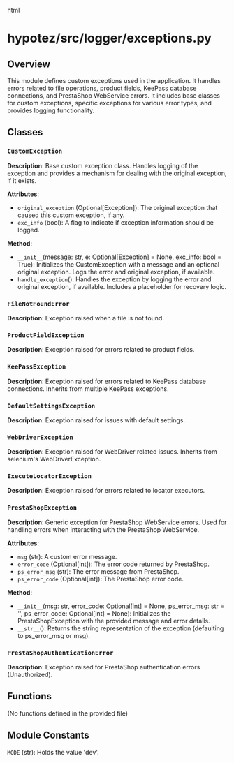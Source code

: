 html
<h1>hypotez/src/logger/exceptions.py</h1>

<h2>Overview</h2>
<p>This module defines custom exceptions used in the application. It handles errors related to file operations, product fields, KeePass database connections, and PrestaShop WebService errors.  It includes base classes for custom exceptions, specific exceptions for various error types, and provides logging functionality.</p>

<h2>Classes</h2>

<h3><code>CustomException</code></h3>

<p><strong>Description</strong>: Base custom exception class.  Handles logging of the exception and provides a mechanism for dealing with the original exception, if it exists.</p>

<p><strong>Attributes</strong>:</p>
<ul>
  <li><code>original_exception</code> (Optional[Exception]): The original exception that caused this custom exception, if any.</li>
  <li><code>exc_info</code> (bool): A flag to indicate if exception information should be logged.</li>
</ul>

<p><strong>Method</strong>:</p>
<ul>
  <li><code>__init__</code>(message: str, e: Optional[Exception] = None, exc_info: bool = True): Initializes the CustomException with a message and an optional original exception.  Logs the error and original exception, if available.</li>
  <li><code>handle_exception</code>(): Handles the exception by logging the error and original exception, if available.  Includes a placeholder for recovery logic.</li>
</ul>


<h3><code>FileNotFoundError</code></h3>

<p><strong>Description</strong>: Exception raised when a file is not found.</p>


<h3><code>ProductFieldException</code></h3>

<p><strong>Description</strong>: Exception raised for errors related to product fields.</p>


<h3><code>KeePassException</code></h3>

<p><strong>Description</strong>: Exception raised for errors related to KeePass database connections.  Inherits from multiple KeePass exceptions.</p>


<h3><code>DefaultSettingsException</code></h3>

<p><strong>Description</strong>: Exception raised for issues with default settings.</p>


<h3><code>WebDriverException</code></h3>

<p><strong>Description</strong>: Exception raised for WebDriver related issues.  Inherits from selenium's WebDriverException.</p>


<h3><code>ExecuteLocatorException</code></h3>

<p><strong>Description</strong>: Exception raised for errors related to locator executors.</p>


<h3><code>PrestaShopException</code></h3>

<p><strong>Description</strong>: Generic exception for PrestaShop WebService errors.  Used for handling errors when interacting with the PrestaShop WebService.</p>

<p><strong>Attributes</strong>:</p>
<ul>
  <li><code>msg</code> (str): A custom error message.</li>
  <li><code>error_code</code> (Optional[int]): The error code returned by PrestaShop.</li>
  <li><code>ps_error_msg</code> (str): The error message from PrestaShop.</li>
  <li><code>ps_error_code</code> (Optional[int]): The PrestaShop error code.</li>
</ul>

<p><strong>Method</strong>:</p>
<ul>
  <li><code>__init__</code>(msg: str, error_code: Optional[int] = None, ps_error_msg: str = '', ps_error_code: Optional[int] = None): Initializes the PrestaShopException with the provided message and error details.</li>
  <li><code>__str__</code>(): Returns the string representation of the exception (defaulting to ps_error_msg or msg).</li>
</ul>


<h3><code>PrestaShopAuthenticationError</code></h3>

<p><strong>Description</strong>: Exception raised for PrestaShop authentication errors (Unauthorized).</p>


<h2>Functions</h2>
<p>(No functions defined in the provided file)</p>

<h2>Module Constants</h2>
<p><code>MODE</code> (str): Holds the value 'dev'.</p>